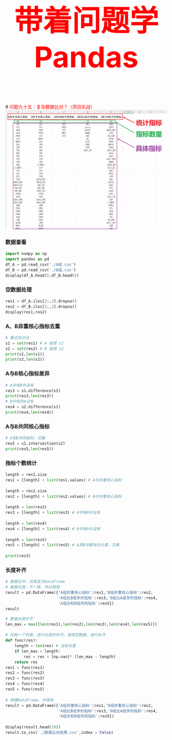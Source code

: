 

<p style="font-size: 90px;font-weight: bold;text-align: center;color: red;">带着问题学Pandas</p>
# <font color='red'>问题九十五：复杂数据比对？（项目实战）</font>

<img src="./images/95-复杂数据比对.png" style="zoom:67%;" />

### 数据查看

```Python
import numpy as np
import pandas as pd
df_A = pd.read_csv('./A组.csv')
df_B = pd.read_csv('./B组.csv')
display(df_A.head(),df_B.head())
```

### 空数据处理

```Python
res1 = df_A.iloc[2:,3].dropna()
res2 = df_B.iloc[2:,3].dropna()
display(res1,res2)
```

### A、B非重核心指标去重

```Python
# 集合知识点
s1 = set(res1) # A 就是 s1
s2 = set(res2) # B 就是 s2
print(s1,len(s1))
print(s2,len(s2))
```

### A与B核心指标差异

```Python
# A中有B中没有
res3 = s1.difference(s2)
print(res3,len(res3))
# B中有的A没有
res4 = s2.difference(s1)
print(res4,len(res4))
```

### A与B共同核心指标

```Python
# A和B共同指标，交集
res5 = s1.intersection(s2)
print(res5,len(res5))
```

### 指标个数统计

```Python
length = res1.size
res1 = [length] + list(res1.values) # A中非重核心指标

length = res2.size
res2 = [length] + list(res2.values) # B中非重核心指标

length = len(res3)
res3 = [length] + list(res3) # A中有B中没有

length = len(res4)
res4 = [length] + list(res4) # B中有A中没有

length = len(res5)
res5 = [length] + list(res5) # A和B中都有的元素，交集

print(res3)
```

### 长度补齐

```Python
# 数据合并，将其变为DataFrame
# 数据长度，不一致，所以报错
result = pd.DataFrame({'A组非重核心指标':res1,'B组非重核心指标':res2,
                       'A组比B组多的指标':res3,'B组比A组多的指标':res4,
                       'A组合和B组共同指标':res5})
result
```

```Python
# 数据长度补齐
len_max = max([len(res1),len(res2),len(res3),len(res4),len(res5)])

# 将每一个列表，进行长度的补齐，使用空数据，进行补齐
def func(res):
    length = len(res) # 当前长度
    if len_max > length:
        res = res + [np.nan]* (len_max - length)
    return res
res1 = func(res1)
res2 = func(res2)
res3 = func(res3)
res4 = func(res4)
res5 = func(res5)

# 构建DataFrame，并保存
result = pd.DataFrame({'A组非重核心指标':res1,'B组非重核心指标':res2,
                       'A组比B组多的指标':res3,'B组比A组多的指标':res4,
                       'A组合和B组共同指标':res5})

display(result.head(10))
result.to_csv('./数据比对结果.csv',index = False)
```

